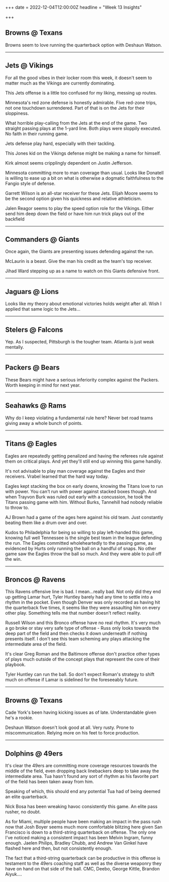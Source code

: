 +++
date = 2022-12-04T12:00:00Z
headline = "Week 13 Insights"

+++
## Browns @ Texans

Browns seem to love running the quarterback option with Deshaun Watson.

***

## Jets @ Vikings

For all the good vibes in their locker room this week, it doesn't seem to matter much as the Vikings are currently dominating.

This Jets offense is a little too confused for my liking, messing up routes.

Minnesota's red zone defense is honestly admirable. Five red-zone trips, not one touchdown surrendered. Part of that is on the Jets for their sloppiness.

What horrible play-calling from the Jets at the end of the game. Two straight passing plays at the 1-yard line. Both plays were sloppily executed. No faith in their running game.

Jets defense play hard, especially with their tackling.

This Jones kid on the Vikings defense might be making a name for himself.

Kirk almost seems cripplingly dependent on Justin Jefferson.

Minnesota committing more to man coverage than usual. Looks like Donatell is willing to ease up a bit on what is otherwise a dogmatic faithfulness to the Fangio style of defense.

Garrett Wilson is an all-star receiver for these Jets. Elijah Moore seems to be the second option given his quickness and relative athleticism.

Jalen Reagor seems to play the speed option role for the Vikings. Either send him deep down the field or have him run trick plays out of the backfield 

***

## Commanders @ Giants

Once again, the Giants are presenting issues defending against the run.

McLaurin is a beast. Give the man his credit as the team's top receiver.

Jihad Ward stepping up as a name to watch on this Giants defensive front.

***

## Jaguars @ Lions

Looks like my theory about emotional victories holds weight after all. Wish I applied that same logic to the Jets...

***

## Stelers @ Falcons

Yep. As I suspected, Pittsburgh is the tougher team. Atlanta is just weak mentally.

***

## Packers @ Bears

These Bears might have a serious inferiority complex against the Packers. Worth keeping in mind for next year.

***

## Seahawks @ Rams

Why do I keep violating a fundamental rule here? Never bet road teams giving away a whole bunch of points.

***

## Titans @ Eagles

Eagles are repeatedly getting penalized and having the referees rule against them on critical plays. And yet they'll still end up winning this game handily.

It's not advisable to play man coverage against the Eagles and their receivers. Vrabel learned that the hard way today.

Eagles kept stacking the box on early downs, knowing the Titans love to run with power. You can't run with power against stacked boxes though. And when Trayvon Burk was ruled out early with a concussion, he took the Titans passing game with him. Without Burks, Tannehill had nobody reliable to throw to.

AJ Brown had a game of the ages here against his old team. Just constantly beating them like a drum over and over.

Kudos to Philadelphia for being so willing to play left-handed this game, knowing full well Tennessee is the single best team in the league defending the run. The Eagles committed wholeheartedly to the passing game, as evidenced by Hurts only running the ball on a handful of snaps. No other game saw the Eagles throw the ball so much. And they were able to pull off the win.

***

## Broncos @ Ravens

This Ravens offensive line is bad. I mean...really bad. Not only did they end up getting Lamar hurt, Tyler Huntley barely had any time to settle into a rhythm in the pocket. Even though Denver was only recorded as having hit the quarterback five times, it seems like they were assaulting him on every other play. Something tells me that number doesn't reflect reality.

Russell Wilson and this Bronco offense have no real rhythm. It's very much a go broke or stay very safe type of offense - Russ only looks towards the deep part of the field and then checks it down underneath if nothing presents itself. I don't see this team scheming any plays attacking the intermediate area of the field.

It's clear Greg Roman and the Baltimore offense don't practice other types of plays much outside of the concept plays that represent the core of their playbook.

Tyler Huntley can run the ball. So don't expect Roman's strategy to shift much on offense if Lamar is sidelined for the foreseeably future.

***

## Browns @ Texans

Cade York's been having kicking issues as of late. Understandable given he's a rookie.

Deshaun Watson doesn't look good at all. Very rusty. Prone to miscommunication. Relying more on his feet to force production.

***

## Dolphins @ 49ers

It's clear the 49ers are committing more coverage resources towards the middle of the field, even dropping back linebackers deep to take away the intermediate area. Tua hasn't found any sort of rhythm as his favorite part of the field has been taken away from him.

Speaking of which, this should end any potential Tua had of being deemed an elite quarterback.

Nick Bosa has been wreaking havoc consistently this game. An elite pass rusher, no doubt.

As for Miami, multiple people have been making an impact in the pass rush now that Josh Boyer seems much more comfortable blitzing here given San Francisco is down to a third-string quarterback on offense. The only one I've noticed making a consistent impact has been Melvin Ingram, funny enough. Jaelen Philips, Bradley Chubb, and Andrew Van Ginkel have flashed here and then, but not consistently enough. 

The fact that a third-string quarterback can be productive in this offense is testament to the 49ers coaching staff as well as the diverse weaponry they have on hand on that side of the ball. CMC, Deebo, George Kittle, Brandon Aiyuk....